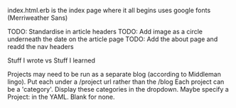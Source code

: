 index.html.erb is the index page where it all begins
uses google fonts (Merriweather Sans)




TODO: Standardise in article headers
TODO: Add image as a circle underneath the date on the article page
TODO: Add the about page and readd the nav headers

Stuff I wrote vs Stuff I learned

Projects may need to be run as a separate blog (according to Middleman lingo). Put each under a /project url rather than the /blog
Each project can be a 'category'. Display these categories in the dropdown. Maybe specify a Project: in the YAML. Blank for none.